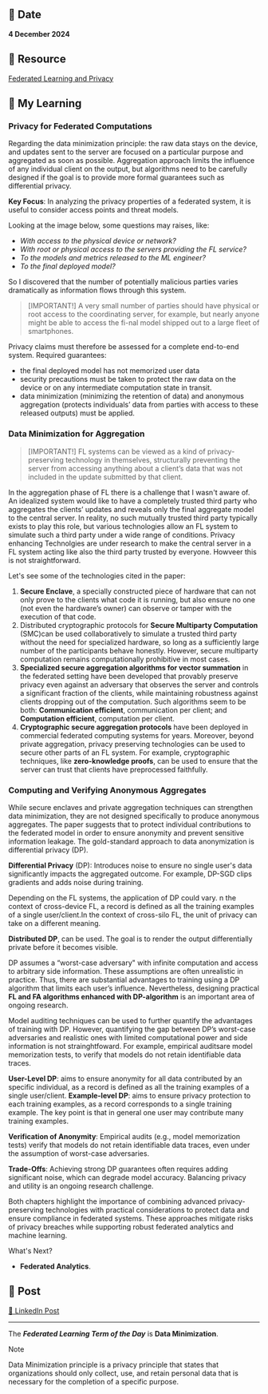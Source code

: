## 📅 Date
**4 December 2024**

## 📰 Resource
[Federated Learning and Privacy](https://dl.acm.org/doi/pdf/10.1145/3500240)

## 🔖 My Learning

### Privacy for Federated Computations
Regarding the data minimization principle: the raw data stays on the device, and updates sent to the server are focused on a particular purpose and aggregated as soon as possible.  Aggregation approach limits the influence of any individual client on the output, but algorithms need to be carefully designed if the goal is to provide more formal guarantees such as differential privacy.

**Key Focus**: In analyzing the privacy properties of a federated system, it is useful to consider access points and threat models. 

Looking at the image below, some questions may raises, like:
- *With access to the physical device or network?*
- *With root or physical access to the servers providing the FL service?* 
- *To the models and metrics released to the ML engineer?*
- *To the final deployed model?*

So I discovered that the number of potentially malicious parties varies dramatically as information flows through this system.
> [IMPORTANT!]
> A very small number of parties should have physical or root access to the coordinating server, for example, but nearly anyone might be able to access the fi-nal model shipped out to a large fleet of smartphones.

Privacy claims must therefore be assessed for a complete end-to-end system. Required guarantees:
- the final deployed model has not memorized user data
- security precautions must be taken to protect the raw data on the device or on any intermediate computation state in transit. 
- data minimization (minimizing the retention of data) and anonymous aggregation (protects individuals’ data from parties with access to these released outputs) must be applied.


### Data Minimization for Aggregation
> [IMPORTANT!]
> FL systems can be viewed as a kind of privacy-preserving technology in themselves, structurally preventing the server from accessing anything about a client’s data that was not included in the update submitted by that client.

In the aggregation phase of FL there is a challenge that I wasn't aware of. An idealized system would like to have a completely trusted third party who aggregates the clients’ updates and reveals only the final aggregate model to the central server. In reality, no such mutually trusted third party typically exists to play this role, but various technologies allow an FL system to simulate such a third party under a wide range of conditions. Privacy enhancing Technolgies are under research to make the central server in a FL system acting like also the third party trusted by everyone. Howveer this is not straightforward.

Let's see some of the technologies cited in the paper:
1. **Secure Enclave**, a specially constructed piece of hardware that can not only prove to the clients what code it is running, but also ensure no one (not even the hardware’s owner) can observe or tamper with the execution of that code. 
2. Distributed cryptographic protocols for **Secure Multiparty Computation** (SMC)can be used collaboratively to simulate a trusted third party without the need for specialized hardware, so long as a sufficiently large number of the participants behave honestly. However, secure multiparty computation remains computationally prohibitive in most cases. 
3. **Specialized secure aggregation algorithms for vector summation** in the federated setting have been developed that provably preserve privacy even against an adversary that observes the server and controls a significant fraction of the clients, while maintaining robustness against clients dropping out of the computation. Such algorithms seem to be both: **Communication efficient**, communication per client; and **Computation efficient**, computation per client. 
4. **Cryptographic secure aggregation protocols** have been deployed in commercial federated computing systems for years. Moreover, beyond private aggregation, privacy preserving technologies can be used to secure other parts of an FL system. For example, cryptographic techniques, like **zero-knowledge proofs**, can be used to ensure that the server can trust that clients have preprocessed faithfully. 

### Computing and Verifying Anonymous Aggregates

While secure enclaves and private aggregation techniques can strengthen data minimization, they are not designed specifically to produce anonymous aggregates. The paper suggests that to protect individual contributions to the federated model in order to ensure anonymity and prevent sensitive information leakage. The gold-standard approach to data anonymization is differential privacy (DP).

**Differential Privacy** (DP): Introduces noise to ensure no single user's data significantly impacts the aggregated outcome. For example, DP-SGD clips gradients and adds noise during training.

Depending on the FL systems, the application of DP could vary. n the context of cross-device FL, a record is defined as all the training examples of a single user/client.In the context of cross-silo FL, the unit of privacy can take on a different meaning. 

**Distributed DP**, can be used. The goal is to render the output differentially private before it becomes visible.

DP assumes a “worst-case adversary" with infinite computation and access to arbitrary side information. These assumptions are often unrealistic in practice. Thus, there are substantial advantages to training using a DP algorithm that limits each user’s influence. Nevertheless, designing practical **FL and FA algorithms enhanced with DP-algorithm** is an important area of ongoing research.

Model auditing techniques can be used to further quantify the advantages of training with DP. However, quantifying the gap between DP’s worst-case adversaries and realistic ones with limited computational power and side information is not strainghtfoward.
For example, empirical auditsare model memorization tests, to verify that models do not retain identifiable data traces.

**User-Level DP**: aims to ensure anonymity for all data contributed by an specific individual, as a record is defined as all the training examples of a single user/client.
**Example-level DP**: aims to ensure privacy protection to each training examples, as a record corresponds to a single training example.
The key point is that in general one user may contribute many training examples. 

**Verification of Anonymity**: Empirical audits (e.g., model memorization tests) verify that models do not retain identifiable data traces, even under the assumption of worst-case adversaries.

**Trade-Offs**: Achieving strong DP guarantees often requires adding significant noise, which can degrade model accuracy. Balancing privacy and utility is an ongoing research challenge.

Both chapters highlight the importance of combining advanced privacy-preserving technologies with practical considerations to protect data and ensure compliance in federated systems. These approaches mitigate risks of privacy breaches while supporting robust federated analytics and machine learning.

What's Next?
- **Federated Analytics**.

## 📮 Post 

[📘 LinkedIn Post]()

------
The _**Federated Learning Term of the Day**_ is **Data Minimization**.
> [!NOTE]
> Data Minimization principle is a privacy principle that states that organizations should only collect, use, and retain personal data that is necessary for the completion of a specific purpose.
